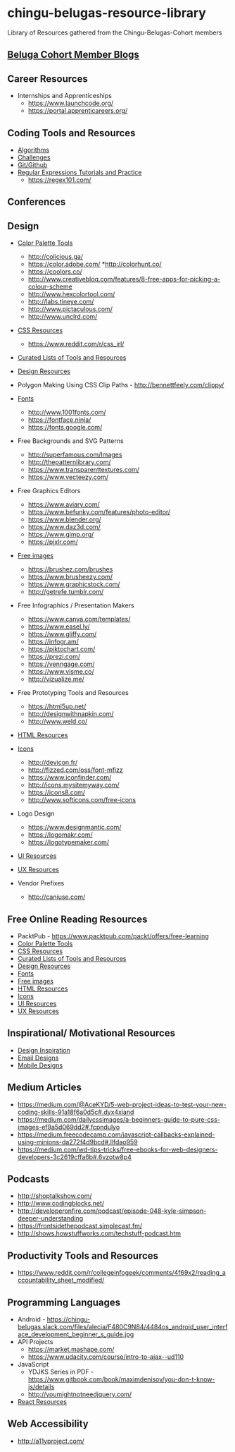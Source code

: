 # chingu-belugas-resource-library
Library of Resources gathered from the Chingu-Belugas-Cohort members

## [Beluga Cohort Member Blogs](member_blogs.md)

## Career Resources
* Internships and Apprenticeships
    * https://www.launchcode.org/
    * https://portal.apprenticareers.org/

## Coding Tools and Resources

* [Algorithms](coding-resources/algorithm-practice.md)
* [Challenges](coding-resources/challenges.md)
* [Git/Github](coding-resources/git-github.md)
* [Regular Expressions Tutorials and Practice](coding-resources/regex.md)
    * https://regex101.com/

## Conferences

## Design

* [Color Palette Tools](colors.md)

    * http://colicious.ga/
    * https://color.adobe.com/
    *http://colorhunt.co/
    * https://coolors.co/
    * http://www.creativebloq.com/features/8-free-apps-for-picking-a-colour-scheme
    * http://www.hexcolortool.com/
    * http://labs.tineye.com/
    * http://www.pictaculous.com/
    * http://www.unclrd.com/
* [CSS Resources](css.md)
    * https://www.reddit.com/r/css_irl/
* [Curated Lists of Tools and Resources](tools.md)
* [Design Resources](design.md)
* Polygon Making Using CSS Clip Paths - http://bennettfeely.com/clippy/
* [Fonts](fonts.md)
    * http://www.1001fonts.com/
    * https://fontface.ninja/
    * https://fonts.google.com/
* Free Backgrounds and SVG Patterns
    * http://superfamous.com/Images
    * http://thepatternlibrary.com/
    * https://www.transparenttextures.com/
    * https://www.vecteezy.com/
* Free Graphics Editors
    * https://www.aviary.com/
    * https://www.befunky.com/features/photo-editor/
    * https://www.blender.org/
    * https://www.daz3d.com/
    * https://www.gimp.org/
    * https://pixlr.com/
* [Free images](free-images.md)
    * https://brushez.com/brushes
    * https://www.brusheezy.com/
    * https://www.graphicstock.com/
    * http://getrefe.tumblr.com/
* Free Infographics / Presentation Makers
    * https://www.canva.com/templates/
    * https://www.easel.ly/
    * https://www.gliffy.com/
    * https://infogr.am/
    * https://piktochart.com/
    * https://prezi.com/
    * https://venngage.com/
    * https://www.visme.co/
    * http://vizualize.me/
* Free Prototyping Tools and Resources
    * https://html5up.net/
    * http://designwithnapkin.com/
    * http://www.weld.co/
* [HTML Resources](html.md)
* [Icons](icons.md)
    * http://devicon.fr/
    * http://fizzed.com/oss/font-mfizz
    * https://www.iconfinder.com/
    * http://icons.mysitemyway.com/
    * https://icons8.com/
    * http://www.softicons.com/free-icons
* Logo Design
    * https://www.designmantic.com/
    * https://logomakr.com/
    * https://logotypemaker.com/
* [UI Resources](ui.md)
* [UX Resources](ux.md)
* Vendor Prefixes
    * http://caniuse.com/

## Free Online Reading Resources
* PacktPub - https://www.packtpub.com/packt/offers/free-learning
* [Color Palette Tools](design/colors.md)
* [CSS Resources](design/css.md)
* [Curated Lists of Tools and Resources](design/tools.md)
* [Design Resources](design/design.md)
* [Fonts](design/fonts.md)
* [Free images](design/free-images.md)
* [HTML Resources](design/html.md)
* [Icons](design/icons.md)
* [UI Resources](design/ui.md)
* [UX Resources](design/ux.md)

## Inspirational/ Motivational Resources

* [Design Inspiration](inspirational-resources/design.md)
* [Email Designs](inspirational-resources/emails.md)
* [Mobile Designs](inspirational-resources/mobile.md)

## Medium Articles
* https://medium.com/@AceKYD/5-web-project-ideas-to-test-your-new-coding-skills-91a18f6a0d5c#.dyx4xiand
* https://medium.com/dailycssimages/a-beginners-guide-to-pure-css-images-ef9a5d069dd2#.fcpndulyo
* https://medium.freecodecamp.com/javascript-callbacks-explained-using-minions-da272f4d9bcd#.llfdao959
* https://medium.com/wd-tips-tricks/free-ebooks-for-web-designers-developers-3c2619cffa6b#.6vzotw8p4

## Podcasts
* http://shoptalkshow.com/
* http://www.codingblocks.net/
* http://developeronfire.com/podcast/episode-048-kyle-simpson-deeper-understanding
* https://frontsidethepodcast.simplecast.fm/
* http://shows.howstuffworks.com/techstuff-podcast.htm

## Productivity Tools and Resources
* https://www.reddit.com/r/collegeinfogeek/comments/4f69x2/reading_accountability_sheet_modified/

## Programming Languages
* Android - https://chingu-belugas.slack.com/files/alecia/F480C9N84/4484os_android_user_interface_development_beginner_s_guide.jpg
* API Projects 
    * https://market.mashape.com/
    * https://www.udacity.com/course/intro-to-ajax--ud110
*  JavaScript
    * YDJKS Series in PDF - https://www.gitbook.com/book/maximdenisov/you-don-t-know-js/details
    * http://youmightnotneedjquery.com/
* [React Resources](programming-languages/react.md)

## Web Accessibility
* http://a11yproject.com/
